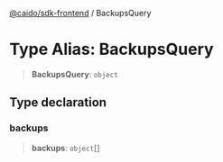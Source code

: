 [@caido/sdk-frontend](../index.md) / BackupsQuery

# Type Alias: BackupsQuery

> **BackupsQuery**: `object`

## Type declaration

### backups

> **backups**: `object`[]
